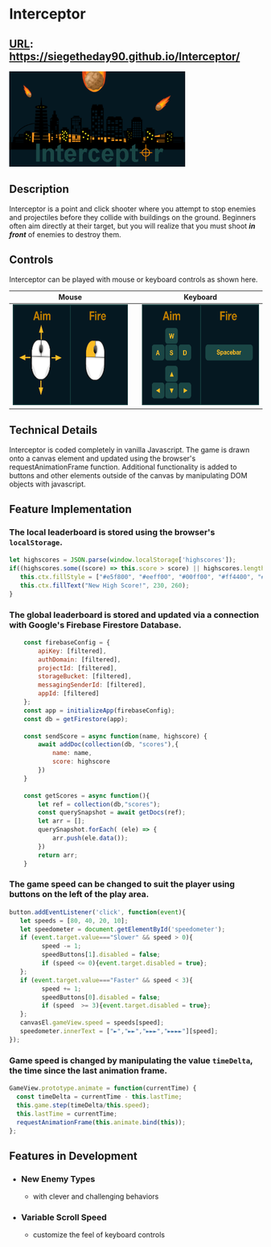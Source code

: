 # Interceptor
## [URL](https://siegetheday90.github.io/Interceptor/): https://siegetheday90.github.io/Interceptor/

<img src="https://raw.githubusercontent.com/SiegeTheDay90/Interceptor/main/images/logo.png" width = "350px">

## Description
Interceptor is a point and click shooter where you attempt to stop enemies and projectiles before they collide with buildings on the ground. Beginners often aim directly at their target, but you will realize that you must shoot ***in front*** of enemies to destroy them.

## Controls
Interceptor can be played with mouse or keyboard controls as shown here.

|Mouse| |Keyboard|
|-|-|-|
|<img src="https://raw.githubusercontent.com/SiegeTheDay90/Interceptor/main/images/mousecontrols.png" height="200">| |<img src="https://raw.githubusercontent.com/SiegeTheDay90/Interceptor/main/images/keyboardcontrols.png" height ="200">|

## Technical Details
Interceptor is coded completely in vanilla Javascript. The game is drawn onto a canvas element and updated using the browser's requestAnimationFrame function. Additional functionality is added to buttons and other elements outside of the canvas by manipulating DOM objects with javascript.

## Feature Implementation
### The local leaderboard is stored using the browser's `localStorage`.
```javascript     
let highscores = JSON.parse(window.localStorage['highscores']);
if((highscores.some((score) => this.score > score) || highscores.length<5) && this.score > 0){
   this.ctx.fillStyle = ["#e5f800", "#eeff00", "#00ff00", "#ff4400", "#e39600"][Math.floor(Math.random()*5)];
   this.ctx.fillText("New High Score!", 230, 260);
}
```

### The global leaderboard is stored and updated via a connection with Google's Firebase Firestore Database.
```javascript
    const firebaseConfig = {
        apiKey: [filtered],
        authDomain: [filtered],
        projectId: [filtered],
        storageBucket: [filtered],
        messagingSenderId: [filtered],
        appId: [filtered]
    };
    const app = initializeApp(firebaseConfig);
    const db = getFirestore(app);
    
    const sendScore = async function(name, highscore) {
        await addDoc(collection(db, "scores"),{
            name: name,
            score: highscore
        })
    }
        
    const getScores = async function(){
        let ref = collection(db,"scores");
        const querySnapshot = await getDocs(ref);
        let arr = [];
        querySnapshot.forEach( (ele) => {
            arr.push(ele.data());
        })
        return arr;
    }
```
### The game speed can be changed to suit the player using buttons on the left of the play area.
```javascript
button.addEventListener('click', function(event){
   let speeds = [80, 40, 20, 10];
   let speedometer = document.getElementById('speedometer');
   if (event.target.value==="Slower" && speed > 0){
         speed -= 1;
         speedButtons[1].disabled = false;
         if (speed <= 0){event.target.disabled = true};
   };
   if (event.target.value==="Faster" && speed < 3){
         speed += 1;
         speedButtons[0].disabled = false;
         if (speed  >= 3){event.target.disabled = true};
   };
   canvasEl.gameView.speed = speeds[speed];
   speedometer.innerText = ["►","►►","►►►","►►►►"][speed];
});
```

### Game speed is changed by manipulating the value `timeDelta`, the time since the last animation frame.
```javascript
GameView.prototype.animate = function(currentTime) {
  const timeDelta = currentTime - this.lastTime;
  this.game.step(timeDelta/this.speed);
  this.lastTime = currentTime;
  requestAnimationFrame(this.animate.bind(this));
};
```

## Features in Development
* ### New Enemy Types
  * with clever and challenging behaviors
* ### Variable Scroll Speed
  * customize the feel of keyboard controls
